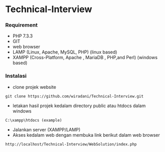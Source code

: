 # Technical-Interview

### Requirement 

- PHP 7.3.3
- GIT
- web browser
- LAMP (Linux, Apache, MySQL, PHP)  (linux based)
- XAMPP (Cross-Platform, Apache , MariaDB , PHP,and Perl) (windows based)



### Instalasi

- clone projek website

```
git clone https://github.com/wiradani/Technical-Interview.git
```

- letakan hasil projek kedalam directory public atau htdocs dalam windows

```
C:\xampp\htdocs (example)
```

- Jalankan server (XAMPP/LAMP)
- Akses kedalam web dengan membuka link berikut dalam web browser

```
http://localhost/Technical-Interview/WebSolution/index.php
```

